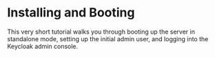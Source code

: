 # Installing and Booting



This very short tutorial walks you through booting up the server in standalone mode, setting up the initial admin user, and logging into the Keycloak admin console.
